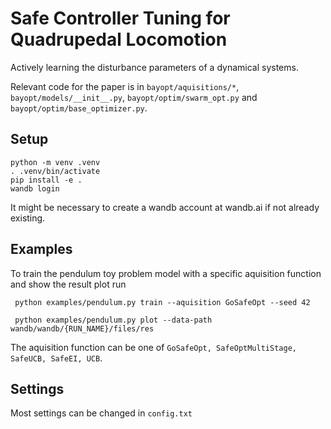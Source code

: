 # Safe Controller Tuning for Quadrupedal Locomotion
Actively learning the disturbance parameters of a dynamical systems.

Relevant code for the paper is in `bayopt/aquisitions/*`, `bayopt/models/__init__.py`, `bayopt/optim/swarm_opt.py` and `bayopt/optim/base_optimizer.py`.

## Setup
```
python -m venv .venv
. .venv/bin/activate
pip install -e . 
wandb login
```
 
It might be necessary to create a wandb account at wandb.ai if not already existing.

## Examples 

To train the pendulum toy problem model with a specific aquisition function and show the result plot run 

```
 python examples/pendulum.py train --aquisition GoSafeOpt --seed 42

 python examples/pendulum.py plot --data-path wandb/wandb/{RUN_NAME}/files/res               
```

The aquisition function can be one of `GoSafeOpt, SafeOptMultiStage, SafeUCB, SafeEI, UCB`.


## Settings
Most settings can be changed in `config.txt`


